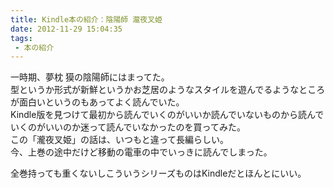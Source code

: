 ```yaml
---
title: Kindle本の紹介：陰陽師 瀧夜叉姫
date: 2012-11-29 15:04:35
tags: 
 - 本の紹介
---
```


一時期、夢枕 獏の陰陽師にはまってた。<br>
型というか形式が新鮮というかお芝居のようなスタイルを遊んでるようなところが面白いというのもあってよく読んでいた。<br>
Kindle版を見つけて最初から読んでいくのがいいか読んでいないものから読んでいくのがいいのか迷って読んでいなかったのを買ってみた。<br>
この「瀧夜叉姫」の話は、いつもと違って長編らしい。<br>
今、上巻の途中だけど移動の電車の中でいっきに読んでしまった。

<!-- more -->

全巻持っても重くないしこういうシリーズものはKindleだとほんとにいい。